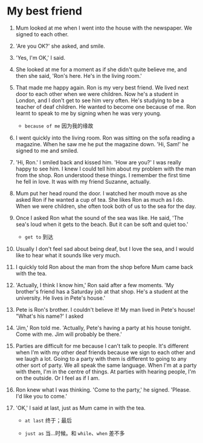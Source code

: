 # My best friend

1. Mum looked at me when I went into the house with the newspaper. We signed to each other.

2. 'Are you OK?' she asked, and smile.

3. 'Yes, I'm OK,' I said.

4. She looked at me for a moment as if she didn't quite believe me, and then she said, 'Ron's here. He's in the living room.'

5. That made me happy again. Ron is my very best friend. We lived next door to each other when we were children. Now he's a student in London, and I don't get to see him very often. He's studying to be a teacher of deaf children. He wanted to become one because of me. Ron learnt to speak to me by signing when he was very young.

   - `because of me` 因为我的缘故

6. I went quickly into the living room. Ron was sitting on the sofa reading a magazine. When he saw me he put the magazine down. 'Hi, Sam!' he signed to me and smiled.

7. 'Hi, Ron.' I smiled back and kissed him. 'How are you?' I was really happy to see him. I knew I could tell him about my problem with the man from the shop. Ron understood these things. I remember the first time he fell in love. It was with my friend Suzanne, actually.

8. Mum put her head round the door. I watched her mouth move as she asked Ron if he wanted a cup of tea. She likes Ron as much as I do. When we were children, she often took both of us to the sea for the day.

9. Once I asked Ron what the sound of the sea was like. He said, 'The sea's loud when it gets to the beach. But it can be soft and quiet too.'

   - `get to` 到达

10. Usually I don't feel sad about being deaf, but I love the sea, and I would like to hear what it sounds like very much.

11. I quickly told Ron about the man from the shop before Mum came back with the tea.

12. 'Actually, I think I know him,' Ron said after a few moments. 'My brother's friend has a Saturday job at that shop. He's a student at the university. He lives in Pete's house.'

13. Pete is Ron's brother. I couldn't believe it! My man lived in Pete's house! "What's his name?' I asked

14. 'Jim,' Ron told me. 'Actually, Pete's having a party at his house tonight. Come with me. Jim will probably be there.'

15. Parties are difficult for me because I can't talk to people. It's different when I'm with my other deaf friends because we sign to each other and we laugh a lot. Going to a party with them is different to going to any other sort of party. We all speak the same language. When I'm at a party with them, I'm in the centre of things. At parties with hearing people, I'm on the outside. Or I feel as if I am.

16. Ron knew what I was thinking. 'Come to the party,' he signed. 'Please. I'd like you to come.'

17. 'OK,' I said at last, just as Mum came in with the tea.

    - `at last` 终于；最后

    - `just as` 当...时候。和 `while`、`when` 差不多
